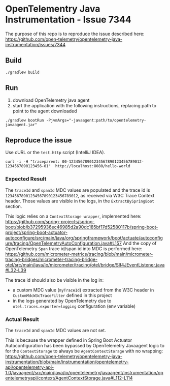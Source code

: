 # OpenTelementry Java Instrumentation - Issue 7344

The purpose of this repo is to reproduce the issue described here:
https://github.com/open-telemetry/opentelemetry-java-instrumentation/issues/7344

## Build

```shell
./gradlew build
```

## Run

1. download OpenTelemetry java agent
2. start the application with the following instructions, replacing path to point to the agent downloaded

```shell
./gradlew bootRun -PjvmArgs="-javaagent:path/to/opentelemetry-javaagent.jar"
```

## Reproduce the issue

Use cURL or the `test.http` script (IntelliJ IDEA).
```
curl -i -H "traceparent: 00-12345678901234567890123456789012-1234567890123456-01"  http://localhost:8080/hello-world
```

### Expected Result

The `traceId` and `spanId`  MDC values are populated and the trace id is `12345678901234567890123456789012`,
as received via W3C Trace Context header.  Those values are visible in the logs, in the `ExtractBySpringBoot` section.

This logic relies on a `ContextStorage wrapper`, implemented here:
https://github.com/spring-projects/spring-boot/blob/b37295936ec46985d2a90dc185bf17d52580117b/spring-boot-project/spring-boot-actuator-autoconfigure/src/main/java/org/springframework/boot/actuate/autoconfigure/tracing/OpenTelemetryAutoConfiguration.java#L157
And the copy of OpenTelemetry `Span` trace id/span id into MDC is performed here:
https://github.com/micrometer-metrics/tracing/blob/main/micrometer-tracing-bridges/micrometer-tracing-bridge-otel/src/main/java/io/micrometer/tracing/otel/bridge/Slf4JEventListener.java#L32-L39

The trace id should also be visible in the log in:
- a custom MDC value (`myTraceId`) extracted from the W3C header in `CustomMdcW3cTraceFilter` defined in this project
- in the logs generated by OpenTelemetry due to `otel.traces.exporter=logging` configuration (env variable)

### Actual Result

The `traceId` and `spanId`  MDC values are not set.

This is because the wrapper defined in Spring Boot Actuator Autoconfiguration has been bypassed by OpenTelemetry
Javaagent logic to for the `ContextStorage` to always be `AgentContextStorage` with no wrapping:
https://github.com/open-telemetry/opentelemetry-java-instrumentation/blob/main/instrumentation/opentelemetry-api/opentelemetry-api-1.0/javaagent/src/main/java/io/opentelemetry/javaagent/instrumentation/opentelemetryapi/context/AgentContextStorage.java#L112-L114